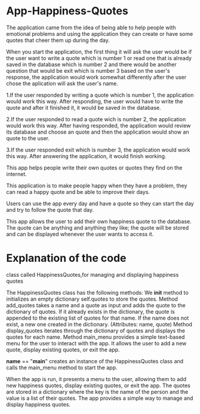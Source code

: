 # App-Happiness-Quotes

The application came from the idea of being able to help people with emotional problems and using the application they can create or have some quotes that cheer them up during the day. 

When you start the application, the first thing it will ask the user would be if the user want to write a quote which is number 1 or read one that is already saved in the database which is number 2 and there would be another question that would be exit which is number 3 based on the user's response, the application would work somewhat differently after the user chose the aplication will ask the user's name.

1.If the user responded by writing a quote which is number 1, the application would work this way. After responding, the user would have to write the quote and after it finished it, it would be saved in the database. 

2.If the user responded to read a quote wich is number 2, the application would work this way. After having responded, the application would review its database and choose an quote and then the application would show an quote to the user. 

3.If the user responded exit which is number 3, the application would work this way. After answering the application, it would finish working. 

This app helps people write their own quotes or quotes they find on the internet. 

This application is to make people happy when they have a problem, they can read a happy quote and be able to improve their days. 

Users can use the app every day and have a quote so they can start the day and try to follow the quote that day. 

This app allows the user to add their own happiness quote to the database. The quote can be anything and anything they like; the quote will be stored and can be displayed whenever the user wants to access it. 



# Explanation of the code

class called HappinessQuotes,for managing and displaying happiness quotes

The HappinessQuotes class has the following methods:
We __init__ method to initializes an empty dictionary self.quotes to store the quotes.
Method add_quotes takes a name and a quote as input and adds the quote to the dictionary of quotes. If it already exists in the dictionary, the quote is appended to the existing list of quotes for that name. If the name does not exist, a new one created in the dictionary. (Attributes: name, quote)
Method display_quotes iterates through the dictionary of quotes and displays the quotes for each name.
Method main_menu provides a simple text-based menu for the user to interact with the app. It allows the user to add a new quote, display existing quotes, or exit the app.

__name__ == "__main__" creates an instance of the HappinessQuotes class and calls the main_menu method to start the app.

When the app is run, it presents a menu to the user, allowing them to add new happiness quotes, display existing quotes, or exit the app. The quotes are stored in a dictionary where the key is the name of the person and the value is a list of their quotes. The app provides a simple way to manage and display happiness quotes.
